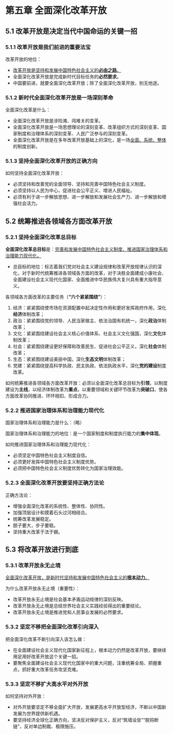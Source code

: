 # 第五章 全面深化改革开放

## 5.1 改革开放是决定当代中国命运的关键一招

### 5.1.1 改革开放是我们前进的重要法宝

改革开放的地位：

- <u>改革开放是坚持和发展中国特色社会主义的**必由之路**。</u>
- 全面深化改革开放是完成新时代目标任务的**必然要求**。
- 中国要前进，就要全面深化改革开放；除了全面深化改革开放，别无他途。

### 5.1.2 新时代全面深化改革开放是一场深刻革命

全面深化改革是什么：

- 全面深化改革开放是涉险滩、闯难关的变革。
- 全面深化改革开放是一场思想理论的深刻变革、改革组织方式的深刻变革、国家制度和治理体系的深刻变革、人民广泛参与的深刻变革。
- 全面深化改革开放是在多年改革开放基础上的深化，是一场<u>全面、系统、整体</u>的制度创新。

### 5.1.3 坚持全面深化改革开放的正确方向

如何坚持全面深化改革开放：

- 必须坚持和改善党的全面领导、坚持和完善中国特色社会主义制度。
- 必须坚持以人民为中心，促进社会公平正义、增进人民福祉。
- 必须有利于进一步解放思想、进一步解放和发展社会生产力、进一步解放和增强社会活力。

## 5.2 统筹推进各领域各方面改革开放

### 5.2.1 坚持全面深化改革总目标

**全面深化改革总目标**是：<u>完善和发展中国特色社会主义制度、推进国家治理体系和治理能力现代化。</u>

- 总目标的地位：标志着我们党对社会主义建设规律和改革开放规律认识的深化，对于新时代统筹推进各领域各方面的改革，对于决胜全面建成小康社会、全面建设社会主义现代化国家、全面推进中华民族伟大复兴具有重大指导意义。

各领域各方面改革的主要任务（**“六个紧紧围绕”**）：

1. 经济：紧紧围绕使市场在资源配置中起决定性作用和更好发挥政府作用，深化**经济**体制改革；
2. 政治：紧紧围绕党的领导、人民当家做主、依法治国有机统一，深化**政治**体制改革；
3. 文化：紧紧围绕建设社会主义核心价值体系、社会主义文化强国，深化**文化**体制改革；
4. 社会：紧紧围绕建设更好保障和改善民生、促进社会公平正义，深化**社会**体制改革；
5. 生态：紧紧围绕建设美丽中国，深化**生态文明**体制改革；
6. 党建：紧紧围绕提高科学执政、民主执政、依法执政水平，深化**党的建设**制度改革。

如何统筹推进各领域各方面改革开放：必须以全面深化改革总目标为**引领**，以制度建设为**主线**，以经济体制改革为**重点**，以重要领域和关键环节改革为**突破口**，使各方面改革协同推进、环环相扣、形成合力。

### 5.2.2 推进国家治理体系和治理能力现代化

国家治理体系和治理能力是什么：（略）

国家治理体系和治理能力的地位：是一个国家制度和制度执行能力的**集中体现**。

如何推进国家治理体系和治理能力现代化：

- 必须坚定中国特色社会主义制度自信。
- 必须更好发挥中国特色社会主义制度优势。
- 必须把中国特色社会主义制度优势转化为国家治理效能。

### 5.2.3 全面深化改革开放要坚持正确方法论

正确方法论：

- 增强全面深化改革的系统性、整体性、协同性。
- 加强顶层设计和摸着石头过河相结合。
- 统筹改革发展稳定。
- 胆子要大，步子要稳。
- 坚持重大改革于法于据。

## 5.3 将改革开放进行到底

### 5.3.1 改革开放永无止境

<u>全面深化改革开放，是新时代坚持和发展中国特色社会主义的**根本动力**。</u>

为什么改革开放永无止境（重要性）：

- 改革开放永无止境是社会基本矛盾运动规律的深刻反映。
- 改革开放永无止境是总结世界社会主义实践经验得出的重要结论。
- 改革开放永无止境是推进党和人民事业发展的必然要求。

### 5.3.2 坚定不移把全面深化改革引向深入

把全面深化改革不断引向深入该怎么做：

- 在全面建设社会主义现代化国家新征程上，根本动力仍然是改革开放，要继续用足用好改革开放这个关键一招。
- 要聚焦全面建设社会主义现代化国家中的重大问题，注重统筹全局、把握重点，抓好重大改革任务攻坚克难。

### 5.3.3 坚定不移扩大高水平对外开放

如何坚持对外开放：

- 对外开放要坚定不移全面扩大开放，发展更高水平开放型经济，不断以中国新发展为世界提供新机遇。
- 要坚持经济全球化正确方向，坚决反对保护主义，反对“筑墙设垒”“脱钩断链”，反对单边制裁、极限施压。



